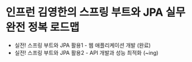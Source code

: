 # 인프런 김영한의 스프링 부트와 JPA 실무 완전 정복 로드맵
- 실전! 스프링 부트와 JPA 활용1 - 웹 애플리케이션 개발 (완료)
- 실전! 스프링 부트와 JPA 활용2 - API 개발과 성능 최적화 (~ing)

